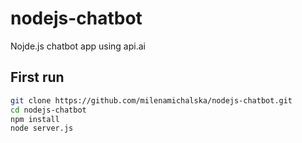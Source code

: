 # nodejs-chatbot
Nojde.js chatbot app using api.ai

## First run

```bash
git clone https://github.com/milenamichalska/nodejs-chatbot.git
cd nodejs-chatbot
npm install
node server.js

```
